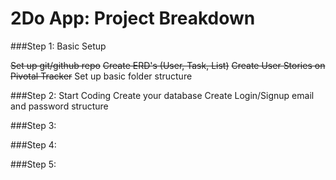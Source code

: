# 2Do App: Project Breakdown

###Step 1: Basic Setup

~~Set up git/github repo~~
~~Create ERD's (User, Task, List)~~
~~Create User Stories on Pivotal Tracker~~
Set up basic folder structure

###Step 2: Start Coding
Create your database
Create Login/Signup email and password structure


###Step 3:

###Step 4:

###Step 5:


